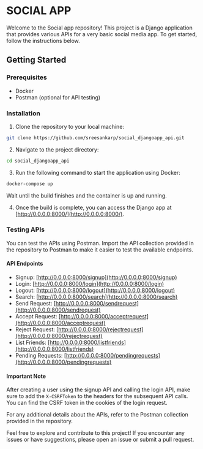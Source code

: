 # SOCIAL APP

Welcome to the Social app repository! This project is a Django application that provides various APIs for a very basic social media app. To get started, follow the instructions below.

## Getting Started

### Prerequisites

- Docker
- Postman (optional for API testing)

### Installation

1. Clone the repository to your local machine:

```bash
git clone https://github.com/sreesankarp/social_djangoapp_api.git
```

2. Navigate to the project directory:

```bash
cd social_djangoapp_api
```

3. Run the following command to start the application using Docker:

```bash
docker-compose up
```

Wait until the build finishes and the container is up and running.

4. Once the build is complete, you can access the Django app at [http://0.0.0.0:8000/](http://0.0.0.0:8000/).

### Testing APIs

You can test the APIs using Postman. Import the API collection provided in the repository to Postman to make it easier to test the available endpoints.

#### API Endpoints

- Signup: [http://0.0.0.0:8000/signup](http://0.0.0.0:8000/signup)
- Login: [http://0.0.0.0:8000/login](http://0.0.0.0:8000/login)
- Logout: [http://0.0.0.0:8000/logout](http://0.0.0.0:8000/logout)
- Search: [http://0.0.0.0:8000/search](http://0.0.0.0:8000/search)
- Send Request: [http://0.0.0.0:8000/sendrequest](http://0.0.0.0:8000/sendrequest)
- Accept Request: [http://0.0.0.0:8000/acceptrequest](http://0.0.0.0:8000/acceptrequest)
- Reject Request: [http://0.0.0.0:8000/rejectrequest](http://0.0.0.0:8000/rejectrequest)
- List Friends: [http://0.0.0.0:8000/listfriends](http://0.0.0.0:8000/listfriends)
- Pending Requests: [http://0.0.0.0:8000/pendingrequests](http://0.0.0.0:8000/pendingrequests)

#### Important Note

After creating a user using the signup API and calling the login API, make sure to add the `X-CSRFToken` to the headers for the subsequent API calls. You can find the CSRF token in the cookies of the login request.

For any additional details about the APIs, refer to the Postman collection provided in the repository.

Feel free to explore and contribute to this project! If you encounter any issues or have suggestions, please open an issue or submit a pull request.
